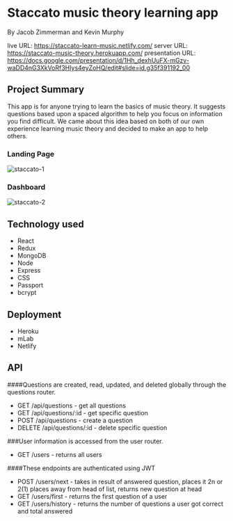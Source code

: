 # Staccato music theory learning app
By Jacob Zimmerman and Kevin Murphy

live URL: https://staccato-learn-music.netlify.com/
server URL: https://staccato-music-theory.herokuapp.com/
presentation URL: https://docs.google.com/presentation/d/1Hh_dexhUuFX-mGzv-waDD4nG3XkVoRf3HIys4eyZoHQ/edit#slide=id.g35f391192_00

## Project Summary
This app is for anyone trying to learn the basics of music theory. It suggests questions based upon a spaced algorithm to help you focus on information you find difficult. We came about this idea based on both of our own experience learning music theory and decided to make an app to help others.

### Landing Page
![staccato-1](https://user-images.githubusercontent.com/16858183/42684217-50d4a968-8644-11e8-8c6e-44f0feb0734a.PNG)

### Dashboard
![staccato-2](https://user-images.githubusercontent.com/16858183/42684255-6788f3e4-8644-11e8-99c7-ff4b2f9b3cb1.PNG)

## Technology used
- React
- Redux
- MongoDB
- Node
- Express
- CSS
- Passport
- bcrypt

## Deployment
- Heroku
- mLab
- Netlify

## API

####Questions are created, read, updated, and deleted globally through the questions router.
- GET /api/questions - get all questions
- GET /api/questions/:id - get specific question
- POST /api/questions - create a question
- DELETE /api/questions/:id - delete specific question

###User information is accessed from the user router.
- GET /users - returns all users

####These endpoints are authenticated using JWT
- POST /users/next - takes in result of answered question, places it 2n or 2(1) places away from head of list, returns new question at head
- GET /users/first - returns the first question of a user
- GET /users/history - returns the number of questions a user got correct and total answered

